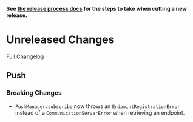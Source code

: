 **See [the release process docs](docs/howtos/cut-a-new-release.md) for the steps to take when cutting a new release.**

# Unreleased Changes

[Full Changelog](https://github.com/mozilla/application-services/compare/v68.1.0...main)

## Push

### Breaking Changes

- `PushManager.subscribe` now throws an `EndpointRegistrationError` instead of a `CommunicationServerError` when retrieving an endpoint.
